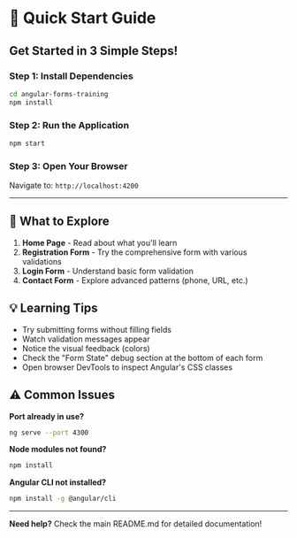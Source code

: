 # 🚀 Quick Start Guide

## Get Started in 3 Simple Steps!

### Step 1: Install Dependencies
```bash
cd angular-forms-training
npm install
```

### Step 2: Run the Application
```bash
npm start
```

### Step 3: Open Your Browser
Navigate to: `http://localhost:4200`

---

## 🎯 What to Explore

1. **Home Page** - Read about what you'll learn
2. **Registration Form** - Try the comprehensive form with various validations
3. **Login Form** - Understand basic form validation
4. **Contact Form** - Explore advanced patterns (phone, URL, etc.)

## 💡 Learning Tips

- Try submitting forms without filling fields
- Watch validation messages appear
- Notice the visual feedback (colors)
- Check the "Form State" debug section at the bottom of each form
- Open browser DevTools to inspect Angular's CSS classes

## ⚠️ Common Issues

**Port already in use?**
```bash
ng serve --port 4300
```

**Node modules not found?**
```bash
npm install
```

**Angular CLI not installed?**
```bash
npm install -g @angular/cli
```

---

**Need help?** Check the main README.md for detailed documentation!

